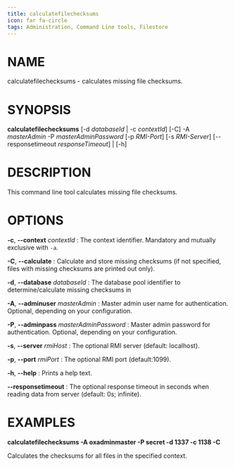 ```yaml
---
title: calculatefilechecksums
icon: far fa-circle
tags: Administration, Command Line tools, Filestore
---
```


# NAME

calculatefilechecksums - calculates missing file checksums.

# SYNOPSIS

**calculatefilechecksums**  [-d *databaseId* | -c *contextId*] [-C] -A *masterAdmin* -P *masterAdminPassword* [-p *RMI-Port*] [-s *RMI-Server*] [--responsetimeout *responseTimeout*] | [-h]

# DESCRIPTION

This command line tool calculates missing file checksums.

# OPTIONS

**-c**, **--context** *contextId*
: The context identifier. Mandatory and mutually exclusive with `-a`.

**-C**, **--calculate**
: Calculate and store missing checksums (if not specified, files with missing checksums are printed out only).

**-d**, **--database** *databaseId*
: The database pool identifier to determine/calculate missing checksums in

**-A**, **--adminuser** *masterAdmin*
: Master admin user name for authentication. Optional, depending on your configuration.

**-P**, **--adminpass** *masterAdminPassword*
: Master admin password for authentication. Optional, depending on your configuration.

**-s**, **--server** *rmiHost*
: The optional RMI server (default: localhost).

**-p**, **--port** *rmiPort*
: The optional RMI port (default:1099).

**-h**, **--help**
: Prints a help text.

**--responsetimeout**
: The optional response timeout in seconds when reading data from server (default: 0s; infinite).

# EXAMPLES

**calculatefilechecksums -A oxadminmaster -P secret -d 1337 -c 1138 -C**

Calculates the checksums for all files in the specified context.
